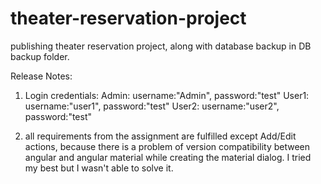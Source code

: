 # theater-reservation-project
 
publishing theater reservation project, along with database backup in DB backup folder.

Release Notes:
1. Login credentials:
Admin: username:"Admin", password:"test"
User1: username:"user1", password:"test"
User2: username:"user2", password:"test"

2. all requirements from the assignment are fulfilled except Add/Edit actions, because there is a problem of version compatibility between angular and angular material while creating the material dialog. I tried my best but I wasn't able to solve it.
